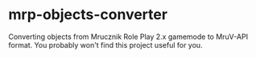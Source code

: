 # mrp-objects-converter
Converting objects from Mrucznik Role Play 2.x gamemode to MruV-API format.
You probably won't find this project useful for you.
